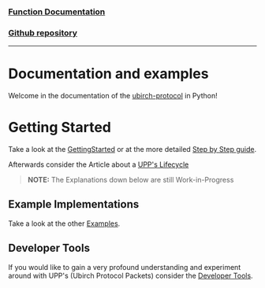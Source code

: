 ### [Function Documentation](http://developer.ubirch.com/function_documentation/ubirch-protocol-python/)

### [Github repository](https://github.com/ubirch/ubirch-protocol-python/tree/ecdsa-betterReadMe)

---

# Documentation and examples
Welcome in the documentation of the [ubirch-protocol](https://github.com/ubirch/ubirch-protocol#readme) in Python!

# Getting Started
Take a look at the [GettingStarted](GettingStarted.md) or at the more detailed [Step by Step guide](StepByStep.md).

Afterwards consider the Article about a [UPP's Lifecycle](uppLifecycle.md)


> **NOTE:**  The Explanations down below are still Work-in-Progress

## Example Implementations
Take a look at the other [Examples](Examples.md).

## Developer Tools
If you would like to gain a very profound understanding and experiment around with UPP's 
(Ubirch Protocol Packets) consider the [Developer Tools](DevTools.md).

